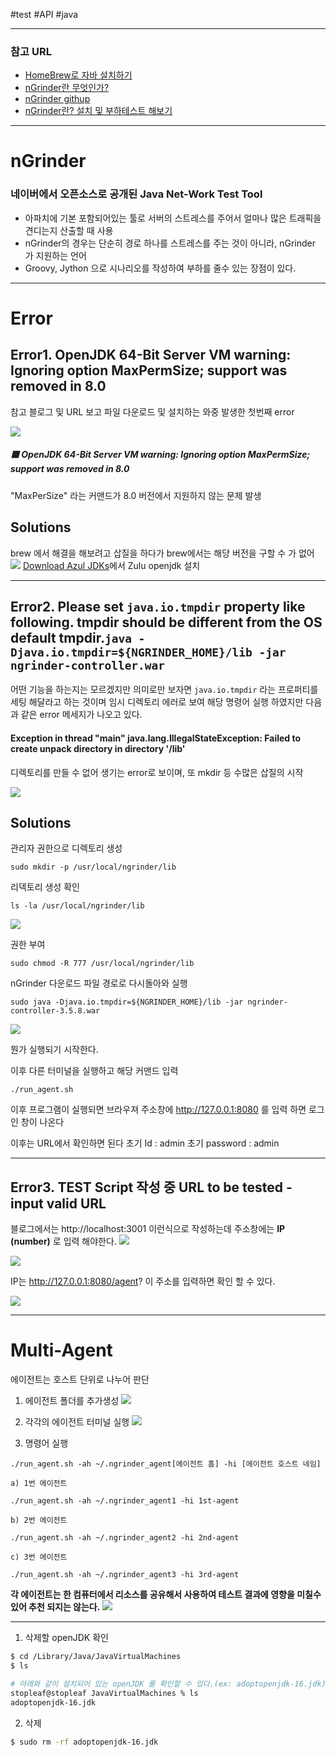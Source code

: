 #test #API #java 

---
### 참고 URL
- [HomeBrew로 자바 설치하기]('https://hyeon-gomi.tistory.com/entry/Java-Homebrew%EB%A1%9C-%EC%9E%90%EB%B0%94-%EC%84%A4%EC%B9%98%ED%95%98%EA%B8%B0-feat-Java%EC%9D%98-%EC%A0%95%EC%84%9D%EA%B8%B0%EC%B4%88%ED%8E%B8')
- [nGrinder란 무엇인가?]('https://blog.lovizu.com/entry/nGrinder-%EB%9E%80-%EB%AC%B4%EC%97%87%EC%9D%B8%EA%B0%80-%EC%82%AC%EC%9A%A9-%ED%9B%84%EA%B8%B0')
- [nGrinder githup]('https://github.com/naver')
- [nGrinder란? 설치 및 부하테스트 해보기]('https://developer-c.tistory.com/55')
---

# nGrinder 

### 네이버에서 오픈소스로 공개된 Java Net-Work Test Tool
- 아파치에 기본 포함되어있는 툴로 서버의 스트레스를 주어서 얼마나 많은 트래픽을 견디는지 산출할 때 사용
- nGrinder의 경우는 단순히 경로 하나를 스트레스를 주는 것이 아니라, nGrinder 가 지원하는 언어 
- Groovy, Jython 으로 시나리오를 작성하여 부하를 줄수 있는 장점이 있다.

---
# Error 

## Error1.  OpenJDK 64-Bit Server VM warning: Ignoring option MaxPermSize; support was removed in 8.0

참고 블로그 및 URL 보고 파일 다운로드 및 설치하는 와중 발생한 첫번째 error

![](https://i.imgur.com/6xAp510.png)

##### 🟥 OpenJDK 64-Bit Server VM warning: Ignoring option MaxPermSize; support was removed in 8.0

"MaxPerSize" 라는 커맨드가 8.0 버전에서 지원하지 않는 문제 발생

## Solutions
brew 에서 해결을 해보려고 삽질을 하다가 brew에서는 해당 버전을 구할 수 가 없어 
![](https://i.imgur.com/UiBlaKu.png)
[Download Azul JDKs]('https://www.azul.com/downloads/?version=java-11-lts&os=macos&architecture=arm-64-bit&package=jdk')에서 Zulu openjdk 설치

---

## Error2. Please set `java.io.tmpdir` property like following. tmpdir should be different from the OS default tmpdir.`java -Djava.io.tmpdir=${NGRINDER_HOME}/lib -jar ngrinder-controller.war`

어떤 기능을 하는지는 모르겠지만 의미로만 보자면 `java.io.tmpdir` 라는 프로퍼티를 세팅 해달라고 하는 것이며 임시 디렉토리 에러로 보여 해당 명령어 실행 하였지만 다음과 같은 error 메세지가 나오고 있다.

#### Exception in thread "main" java.lang.IllegalStateException: Failed to create unpack directory in directory '/lib'

디렉토리를 만들 수 없어 생기는 error로 보이며, 또 mkdir 등 수많은 삽질의 시작

![](https://i.imgur.com/vDImPwN.png)


## Solutions

관리자 권한으로 디렉토리 생성
```
sudo mkdir -p /usr/local/ngrinder/lib
```

리덱토리 생성 확인
```
ls -la /usr/local/ngrinder/lib
```
![](https://i.imgur.com/UQsIkk6.png)

권한 부여
```
sudo chmod -R 777 /usr/local/ngrinder/lib
```

nGrinder 다운로드 파일 경로로 다시돌아와 실행
```
sudo java -Djava.io.tmpdir=${NGRINDER_HOME}/lib -jar ngrinder-controller-3.5.8.war
```

![](https://i.imgur.com/3MEnBwz.png)

뭔가 실행되기 시작한다.

이후 다른 터미널을 실행하고 해당 커맨드 입력
```
./run_agent.sh
```

이후 프로그램이 실행되면
브라우져 주소창에 http://127.0.0.1:8080 를 입력 하면 로그인 창이 나온다

이후는 URL에서 확인하면 된다
초기 Id : admin
초기 password : admin

---


## Error3. TEST Script 작성 중 URL to be tested - **input valid URL**

블로그에서는 http://localhost:3001 이런식으로 작성하는데 
주소창에는 **IP (number)** 로 입력 해야한다.
![](https://i.imgur.com/CyZlXQb.png)

![](https://i.imgur.com/FxOsqB2.png)

IP는 http://127.0.0.1:8080/agent?  이 주소를 입력하면 확인 할 수 있다.

![](https://i.imgur.com/yopMIqH.png)

---
# Multi-Agent

에이전트는 호스트 단위로 나누어 판단
1. 에이전트 폴더를 추가생성
   ![](https://i.imgur.com/BSEiz0Q.png)

2. 각각의 에이전트 터미널 실행
   ![](https://i.imgur.com/wlNgxxs.jpg)

3. 명령어 실행
```
./run_agent.sh -ah ~/.ngrinder_agent[에이전트 홈] -hi [에이전트 호스트 네임]
```
	a) 1번 에이전트
```
./run_agent.sh -ah ~/.ngrinder_agent1 -hi 1st-agent
```
	b) 2번 에이전트
```
./run_agent.sh -ah ~/.ngrinder_agent2 -hi 2nd-agent
```
	c) 3번 에이전트
```
./run_agent.sh -ah ~/.ngrinder_agent3 -hi 3rd-agent
```

**각 에이전트는 한 컴퓨터에서 리소스를 공유해서 사용하여 테스트 결과에 영향을 미칠수 있어 
추천 되지는 않는다.**
![](https://i.imgur.com/3LvEfyB.png)


---

1) 삭제할 openJDK 확인

```bash
$ cd /Library/Java/JavaVirtualMachines
$ ls
```

```bash
# 아래와 같이 설치되어 있는 openJDK 를 확인할 수 있다.(ex: adoptopenjdk-16.jdk)
stopleaf@stopleaf JavaVirtualMachines % ls
adoptopenjdk-16.jdk
```

2) 삭제

```bash
$ sudo rm -rf adoptopenjdk-16.jdk
```
